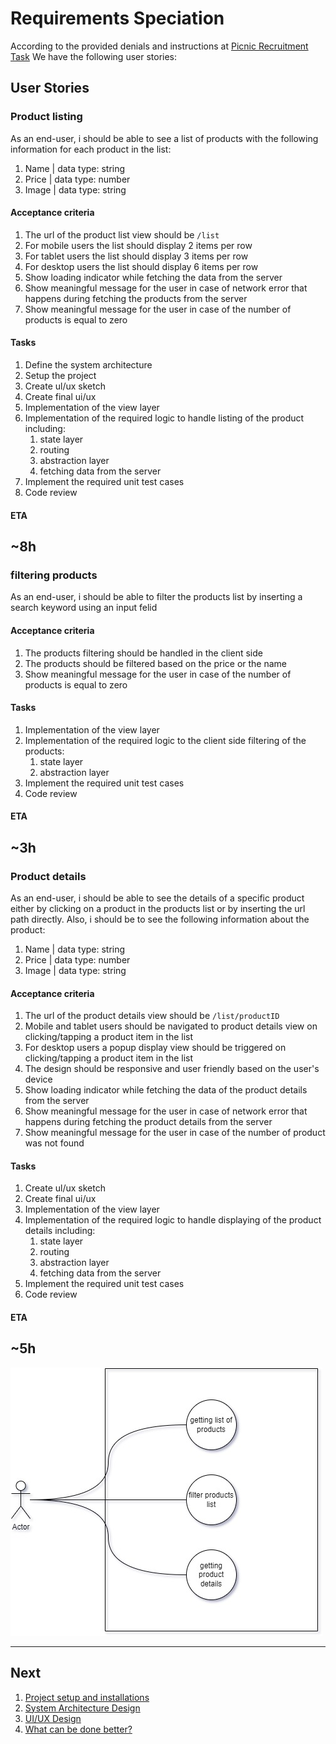 # Requirements Speciation

According to the provided denials and instructions at [Picnic Recruitment Task](/docs/picnic.md)
We have the following user stories:


## User Stories

### Product listing
As an end-user, i should be able to see a list of products with the following information for each product in the list:

1. Name  | data type: string
2. Price | data type: number
3. Image | data type: string

#### Acceptance criteria
1. The url of the product list view should be `/list`
2. For mobile users the list should display 2 items per row
3. For tablet users the list should display 3 items per row
4. For desktop users the list should display 6 items per row
5. Show loading indicator while fetching the data from the server
6. Show meaningful message for the user in case of network error that happens during fetching the products from the server
7. Show meaningful message for the user in case of the number of products is equal to zero

#### Tasks
1. Define the system architecture 
2. Setup the project
2. Create ul/ux sketch
3. Create final ui/ux 
4. Implementation of the view layer
5. Implementation of the required logic to handle listing of the product including:
    1. state layer
    2. routing
    3. abstraction layer
    4. fetching data from the server
6. Implement the required unit test cases
7. Code review

#### ETA
~8h
-----------

### filtering products
As an end-user, i should be able to filter the products list by inserting a search keyword using an input felid

#### Acceptance criteria
1. The products filtering should be handled in the client side
2. The products should be filtered based on the price or the name
3. Show meaningful message for the user in case of the number of products is equal to zero

#### Tasks
1. Implementation of the view layer
2. Implementation of the required logic to the client side filtering of the products:
    1. state layer
    3. abstraction layer
3. Implement the required unit test cases
4. Code review

#### ETA
~3h
-----------


### Product details
As an end-user, i should be able to see the details of a specific product either by clicking on a product in the products list or by inserting the url path directly. Also, i should be to see the following information about the product:

1. Name  | data type: string
2. Price | data type: number
3. Image | data type: string


#### Acceptance criteria
1. The url of the product details view should be `/list/productID`
2. Mobile and tablet users should be navigated to product details view on clicking/tapping a product item in the list
3. For desktop users a popup display view should be triggered on clicking/tapping a product item in the list
4. The design should be responsive and user friendly based on the user's device  
5. Show loading indicator while fetching the data of the product details from the server
6. Show meaningful message for the user in case of network error that happens during fetching the product details from the server
7. Show meaningful message for the user in case of the number of product was not found

#### Tasks
1. Create ul/ux sketch
2. Create final ui/ux 
3. Implementation of the view layer
4. Implementation of the required logic to handle displaying of the product details including:
    1. state layer
    2. routing
    3. abstraction layer
    4. fetching data from the server
5. Implement the required unit test cases
6. Code review

#### ETA
~5h
-----------

![Use-case diagram](/docs/assets/uscase.jpg?raw=true)

-----------

## Next
1. [Project setup and installations](/docs/setup.md) 
2. [System Architecture Design](/docs/architecture.md)
3. [UI/UX Design](/docs/interface.md)
4. [What can be done better?](/docs/improvements.md)











